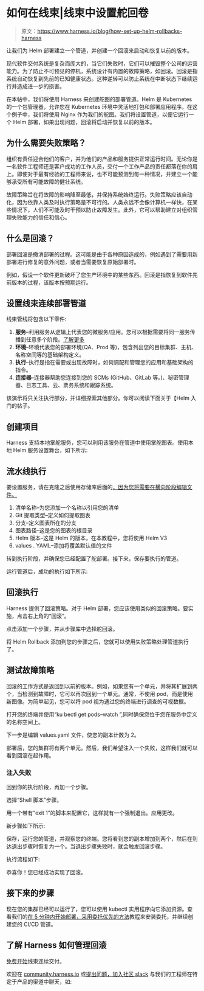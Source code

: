 # 如何在线束|线束中设置舵回卷

> 原文：<https://www.harness.io/blog/how-set-up-helm-rollbacks-harness>

让我们为 Helm 部署建立一个管道，并创建一个回滚来启动和恢复以前的版本。

现代软件交付系统是复杂而庞大的，当它们失败时，它们可以摧毁整个公司的运营能力。为了防止不可预见的停机，系统设计有内置的故障策略，如回滚。回滚是指系统自动恢复到先前的已知健康状态。这种逆转可以防止系统在中断状态下继续运行并造成进一步的损害。

在本帖中，我们将使用 Harness 来创建舵图的部署管道。Helm 是 Kubernetes 的一个包管理器，允许您在 Kubernetes 环境中灵活地打包和部署应用程序。在这个例子中，我们将使用 Nginx 作为我们的舵图。我们将设置管道，以便它运行一个 Helm 部署，如果出现问题，回滚将启动并恢复以前的版本。

## 为什么需要失败策略？

组织有责任迎合他们的客户，并为他们的产品和服务提供正常运行时间。无论你是一名软件工程师还是客户成功的工作人员，交付一个工作产品的责任都落在你的肩上。即使对于最有经验的工程师来说，也不可能预测到每一种情况，并建立一个能够承受所有可能故障的健壮系统。

故障策略旨在将故障的影响降至最低，并保持系统始终运行。失败策略应该自动化，因为依靠人类及时执行策略是不可行的。人类永远不会像计算机一样快，在某些情况下，人们不可能及时干预以防止故障发生。此外，它可以帮助建立对组织管理失败能力的信任和信心。

## 什么是回滚？

部署回滚是撤消部署的过程。这可能是由于各种原因造成的，例如遇到了需要用新部署进行修复的意外问题，或者当需要恢复原始部署时。

例如，假设一个软件更新破坏了您生产环境中的某些东西。回滚是指恢复到软件先前版本的过程，该版本按预期运行。

## 设置线束连续部署管道

线束管线将包含以下零件:

1.  **服务**–利用服务从逻辑上代表您的微服务/应用。您可以根据需要将同一服务传播到任意多个阶段。[了解更多](https://docs.harness.io/article/hv2758ro4e)
2.  **环境**–环境代表您的部署环境(QA、Prod 等)，包含列出您的目标集群、主机、名称空间等的基础架构定义。
3.  **执行**–执行是指在需要或出现故障时，如何调配和管理您的应用和基础架构的指令。
4.  **连接器**–连接器帮助您连接到您的 SCMs (GitHub、GitLab 等。)、秘密管理器、日志工具、云、票务系统和跟踪系统。

该演示将只关注执行部分，并详细探索其他部分。你可以阅读下面关于【Helm 入门的帖子。

## 创建项目

Harness 支持本地掌舵服务，您可以利用该服务在管道中使用掌舵图表。使用本地 Helm 服务设置舞台，如下所示:

## 流水线执行

要设置服务，请在克隆之后使用存储库后面的[，因为您将需要在横向阶段编辑文件。](https://github.com/harness-community/helm-samples)

1.  清单名称–为您添加一个名称以引用您的清单
2.  Git 提取类型–定义如何提取图表
3.  分支–定义图表所在的分支
4.  图表路径–这是您的图表的根目录
5.  Helm 版本–这是 Helm 的版本，在本教程中，您将使用 Helm V3
6.  values . YAML–添加将覆盖默认值的文件

转到执行阶段，并确保您已经配置了舵部署。接下来，保存要执行的管道。

运行管道后，成功的执行如下所示:

## 回滚执行

Harness 提供了回滚策略。对于 Helm 部署，您应该使用类似的回滚策略。要实施，点击右上角的“回滚”。

点击添加一个步骤，并从步骤库中选择舵回滚。

将 Helm Rollback 添加到您的步骤之后，您就可以使用失败策略处理管道执行了。

## 测试故障策略

回滚的工作方式是返回到以前的版本。例如，如果您有一个单元，并将其扩展到两个，当检测到故障时，它可以再次回到一个单元。通常，不使用 pod，而是使用新图像。为简单起见，您可以将 pod 视为通过您的终端进行调查的可视数据。

打开您的终端并使用“ku bectl get pods–watch ”,同时确保您位于您在服务中定义的名称空间上。

下一步是编辑 values.yaml 文件，使您的副本计数为 2。

部署后，您的集群将有两个单元。然后，我们希望注入一个失败，这样我们就可以看到回滚在起作用。

### 注入失败

回到你的执行阶段，再加一个步骤。

选择“Shell 脚本”步骤。

用一个带有“exit 1”的脚本来配置它，这样就有一个强制退出。应用更改。

新步骤如下所示:

保存，运行您的管道，并观察您的终端。您将看到您的副本增加到两个，然后在到达退出步骤时恢复为一个。当退出步骤失败时，就会触发回滚步骤。

执行流程如下:

恭喜你！您已经成功实现了回滚。

## **接下来的步骤**

现在您的集群已经可以运行了，您可以使用 kubectl 实用程序向它添加资源。查看我们的[在 5 分钟内开始部署，采用委托优先的方法](https://www.harness.io/technical-blog/deploy-in-5-minutes-with-a-delegate-first-approach)教程来安装委托，并继续创建您的 CI/CD 管道。

## 了解 Harness 如何管理回滚

[免费开始](https://app.harness.io/auth/#/signup/?module=cd)线束连续交付。

欢迎在 [community.harness.io](https://community.harness.io/c/harness/7) 或[提出问题，加入社区 slack](https://join.slack.com/t/harnesscommunity/shared_invite/zt-y4hdqh7p-RVuEQyIl5Hcx4Ck8VCvzBw) 与我们的工程师在特定于产品的渠道中聊天，如:
